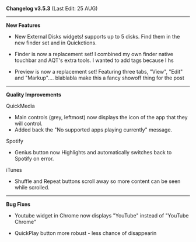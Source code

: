 **Changelog v3.5.3** (Last Edit: 25 AUG)

----
**New Features**

- New External Disks widgets!
supports up to 5 disks. Find them in the new finder set and in Quickctions.

- Finder is now a replacement set!
I combined my own finder native touchbar and AQT's extra tools. I wanted to add tags because I hs

- Preview is now a replacement set!
Featuring three tabs, "View", "Edit" and "Markup"....
blablabla make this a fancy showoff thing for the post

----
**Quality Improvements**

QuickMedia
- Main controls (grey, leftmost) now displays the icon of the app that they will control.
- Added back the "No supported apps playing currently" message.

Spotify
- Genius button now Highlights and automatically switches back to Spotify on error.

iTunes
- Shuffle and Repeat buttons scroll away so more content can be seen while scrolled.

----
**Bug Fixes**
- Youtube widget in Chrome now displays "YouTube" instead of "YouTube Chrome"

- QuickPlay button more robust - less chance of disappearin
